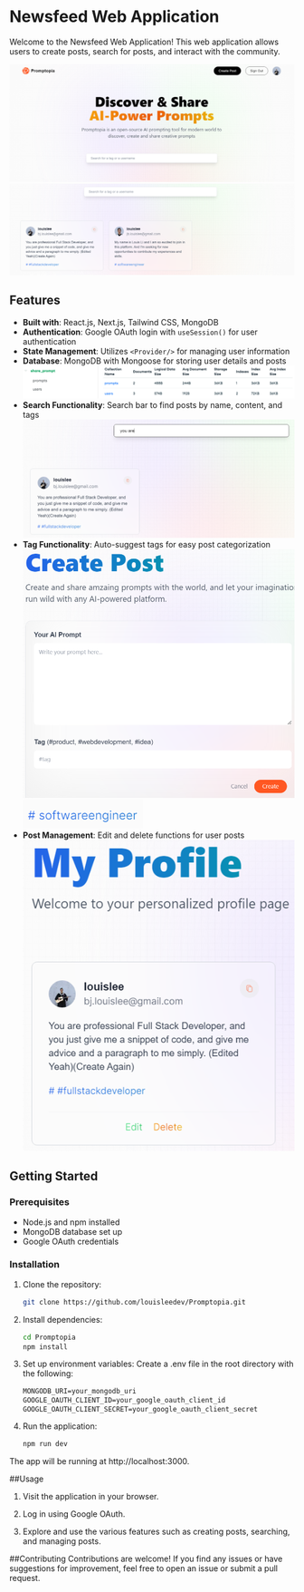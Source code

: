 # Newsfeed Web Application

Welcome to the Newsfeed Web Application! This web application allows users to create posts, search for posts, and interact with the community.

![Alt text](image.png)
![Alt text](image-1.png)

## Features

- **Built with**: React.js, Next.js, Tailwind CSS, MongoDB
- **Authentication**: Google OAuth login with `useSession()` for user authentication
- **State Management**: Utilizes `<Provider/>` for managing user information
- **Database**: MongoDB with Mongoose for storing user details and posts
![Alt text](image-3.png)
- **Search Functionality**: Search bar to find posts by name, content, and tags
![Alt text](image-2.png)
- **Tag Functionality**: Auto-suggest tags for easy post categorization
![Alt text](image-5.png)
![Alt text](image-4.png)
- **Post Management**: Edit and delete functions for user posts
![Alt text](image-6.png)

## Getting Started

### Prerequisites

- Node.js and npm installed
- MongoDB database set up
- Google OAuth credentials

### Installation

1. Clone the repository:

   ```bash
   git clone https://github.com/louisleedev/Promptopia.git
   ```
2. Install dependencies:

    ```bash
    cd Promptopia
    npm install
    ```
3. Set up environment variables:
Create a .env file in the root directory with the following:

    ```env
    MONGODB_URI=your_mongodb_uri
    GOOGLE_OAUTH_CLIENT_ID=your_google_oauth_client_id
    GOOGLE_OAUTH_CLIENT_SECRET=your_google_oauth_client_secret
    ```
4. Run the application:

    ```bash
    npm run dev
    ```
The app will be running at http://localhost:3000.

##Usage
1. Visit the application in your browser.

2. Log in using Google OAuth.

3. Explore and use the various features such as creating posts, searching, and managing posts.

##Contributing
Contributions are welcome! If you find any issues or have suggestions for improvement, feel free to open an issue or submit a pull request.
